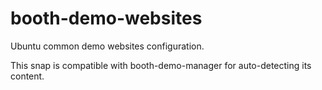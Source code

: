 # booth-demo-websites
Ubuntu common demo websites configuration.
  
This snap is compatible with booth-demo-manager for auto-detecting its content.

